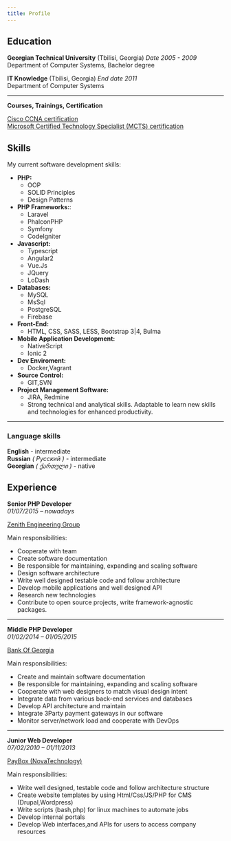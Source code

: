 ```yaml
---
title: Profile
---
```


## Education


**Georgian Technical University** (Tbilisi, Georgia) _Date 2005 - 2009_                  
Department of Computer Systems, Bachelor degree

**IT Knowledge** (Tbilisi, Georgia) _End date 2011_      
 Department of Computer Systems


---
**Courses, Trainings, Certification**

[Cisco CCNA certification](./img/ccna.jpg)                                         
[Microsoft Certified Technology Specialist (MCTS) certification](./img/mcts.jpg)


## Skills

My current software development skills:

 + **PHP:**
   - OOP
   - SOLID Principles
   - Design Patterns
 + **PHP Frameworks:**:
    - Laravel
    - PhalconPHP
    - Symfony
    - CodeIgniter
 + **Javascript:**
   - Typescript
   - Angular2
   - Vue.Js
   - JQuery
   - LoDash
 + **Databases:**
   - MySQL
   - MsSql
   - PostgreSQL
   - Firebase
 + **Front-End:**
   - HTML, CSS, SASS, LESS, Bootstrap 3|4, Bulma
 + **Mobile Application Development:**
   - NativeScript 
   - Ionic 2
 + **Dev Enviroment:**
   - Docker,Vagrant
 + **Source Control:**
   - GIT,SVN
 + **Project Management Software:**
   - JIRA, Redmine
   - Strong technical and analytical skills. Adaptable to learn new skills and technologies for enhanced productivity.

---

 ### Language skills

**English** - intermediate     
**Russian**  _( Русский )_ - intermediate                
**Georgian**  _( ქართული )_ - native                      

## Experience

**Senior PHP Developer**                   
_01/07/2015 – nowadays_

[Zenith Engineering Group](http://zgroup.ge/)

Main responsibilities:

 - Cooperate with team
 - Create software documentation
 - Be responsible for maintaining, expanding and scaling software
 - Design software architecture
 - Write well designed testable code and follow architecture
 - Develop mobile applications and well designed API
 - Research new technologies
 - Contribute to open source projects, write framework-agnostic packages.


___
**Middle PHP Developer**                               
_01/02/2014 – 01/05/2015_

[Bank Of Georgia](http://bankofgeorgia.ge/)

Main responsibilities:

 - Create and maintain software documentation
 - Be responsible for maintaining, expanding and scaling software
 - Cooperate with web designers to match visual design intent
 - Integrate data from various back-end services and databases
 - Develop API architecture and maintain
 - Integrate 3Party payment gateways in our software
 - Monitor server/network load and cooperate with DevOps


---
**Junior Web Developer**                  
_07/02/2010 – 01/11/2013_

[PayBox (NovaTechnology)](https://www.paybox.ge/)

Main responsibilities:

 - Write well designed, testable code and follow architecture structure
 - Create website templates by using Html/Css/JS/PHP for CMS (Drupal,Wordpress)
 - Write scripts (bash,php) for linux machines to automate jobs
 - Develop internal portals
 - Develop Web interfaces,and APIs for users to access company resources